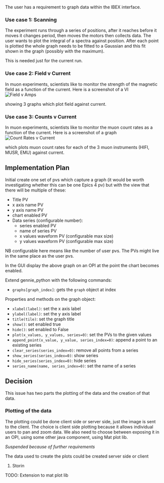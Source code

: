 The user has a requirement to graph data within the IBEX interface.

### Use case 1: Scanning

The experiment runs through a series of positions, after it reaches before it moves it changes period, then moves the motors then collects data. The user wants to plot the integral of a spectra against position. After each point is plotted the whole graph needs to be fitted to a Gaussian and this fit shown in the graph (possibly with the maximum).

This is needed just for the current run. 

### Use case 2: Field v Current

In muon experiments, scientists like to monitor the strength of the magnetic field as a function of the current. Here is a screenshot of a VI ![Field v Amps](https://user-images.githubusercontent.com/34268759/42496162-19d9a072-841d-11e8-9497-c4d23799bb57.png) 

showing 3 graphs which plot field against current.

### Use case 3: Counts v Current

In muon experiments, scientists like to monitor the muon count rates as a function of the current. Here is a screenshot of a graph ![Count Rates v Current](https://user-images.githubusercontent.com/34268759/42496176-23dcf1b4-841d-11e8-8797-3f89788ae3c2.jpg)

which plots muon count rates for each of the 3 muon instruments (HIFI, MUSR, EMU) against current.

## Implementation Plan

Initial create one set of pvs which capture a graph (it would be worth investigating whether this can be one Epics 4 pv) but with the view that there will be multiple of these:

- Title PV
- x axis name PV
- y axis name PV
- chart enabled PV
- Data series (configurable number):
    - series enabled PV
    - name of series PV
    - x values waveform PV (configurable max size)
    - y values waveform PV (configurable max size)

NB configurable here means like the number of user pvs. The PVs might live in the same place as the user pvs.

In the GUI display the above graph on an OPI at the point the chart becomes enabled.

Extend gennie_python with the following commands:

- `graphs[graph_index]`: gets the `graph` object at index

Properties and methods on the graph object:

- `xlabel(label)`: set the x axis label
- `ylabel(label)`: set the y axis label
- `title(tile)`: set the graph title
- `show()`: set enabled true
- `hide()`: set enabled to False
- `plot(x_values, y_values, series=0)`: set the PVs to the given values
- `append_point(x_value, y_value, series_index=0)`: append a point to an existing series
- `clear_series(series_index=0)`: remove all points from a series
- `show_series(series_index=0)`: show series
- `hide_series(series_index=0)`: hide series
- `series_name(name, series_index=0)`: set the name of a series

## Decision

This issue has two parts the plotting of the data and the creation of that data.

### Plotting of the data

The plotting could be done client side or server side, just the image is sent to the client. The choice is client side plotting because it allows individual users to pan and zoom data. We also need to choose between exposing it in an OPI, using some other java component, using Mat plot lib.

*Suspended because of further requirements*

The data used to create the plots could be created server side or client 

1. Storin


TODO: Extension to mat plot lib


 
